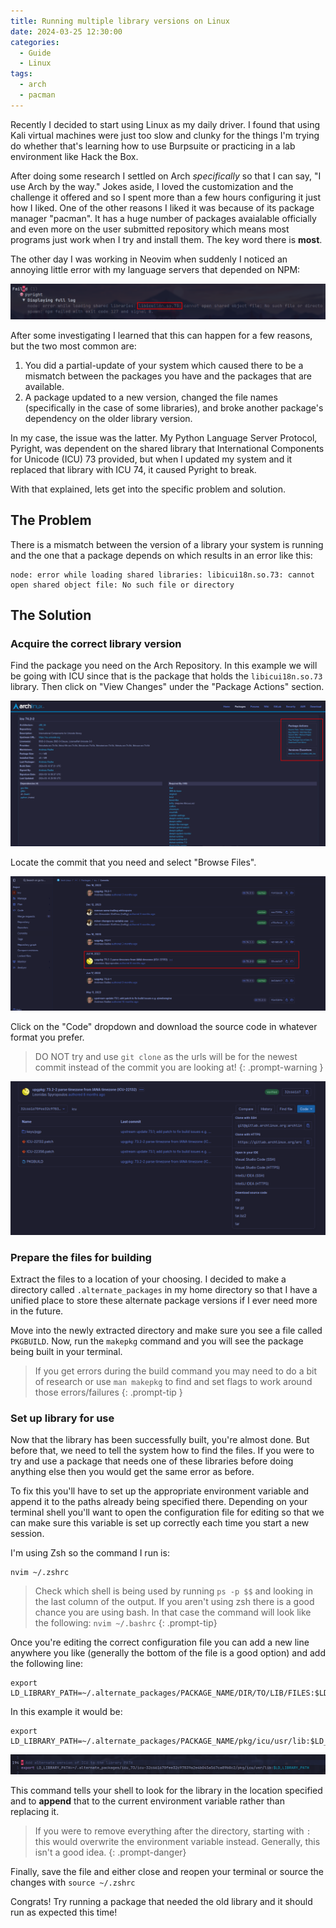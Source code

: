 ```yaml
---
title: Running multiple library versions on Linux
date: 2024-03-25 12:30:00
categories:
  - Guide
  - Linux
tags:
  - arch
  - pacman
---
```

Recently I decided to start using Linux as my daily driver. I found that using Kali virtual machines were just too slow and clunky for the things I'm trying do whether that's learning how to use Burpsuite or practicing in a lab environment like Hack the Box. 

After doing some research I settled on Arch *specifically* so that I can say, "I use Arch by the way." Jokes aside, I loved the customization and the challenge it offered and so I spent more than a few hours configuring it just how I liked.  One of the other reasons I liked it was because of its package manager "pacman". It has a huge number of packages avaialable officially and even more on the user submitted repository which means most programs just work when I try and install them. The key word there is **most**.

The other day I was working in Neovim when suddenly I noticed an annoying little error with my language servers that depended on NPM: 

![Pyright Error](/assets/img/lib_versions/library_error_pyright.png)

After some investigating I learned that this can happen for a few reasons, but the two most common are:
1. You did a partial-update of your system which caused there to be a mismatch between the packages you have and the packages that are available.
2. A package updated to a new version, changed the file names (specifically in the case of some libraries), and broke another package's dependency on the older library version. 

In my case, the issue was the latter. My Python Language Server Protocol, Pyright, was dependent on the shared library that International Components for Unicode (ICU) 73 provided, but when I updated my system and it replaced that library with ICU 74, it caused Pyright to break. 

With that explained, lets get into the specific problem and solution.

## The Problem
There is a mismatch between the version of a library your system is running and the one that a package depends on which results in an error like this:

```
node: error while loading shared libraries: libicui18n.so.73: cannot open shared object file: No such file or directory
```

## The Solution
### Acquire the correct library version
Find the package you need on the Arch Repository. In this example we will be going with ICU since that is the package that holds the `libicui18n.so.73` library. Then click on "View Changes" under the "Package Actions" section.

![Arch Package](/assets/img/lib_versions/arch_package.png)

Locate the commit that you need and select "Browse Files".

![Locate Commit](/assets/img/lib_versions/locate_commit.png)

Click on the "Code" dropdown and download the source code in whatever format you prefer.
> DO NOT try and use `git clone` as the urls will be for the newest commit instead of the commit you are looking at!
{: .prompt-warning }

![Download Commit](/assets/img/lib_versions/download_commit.png)

### Prepare the files for building
Extract the files to a location of your choosing. I decided to make a directory called `.alternate_packages` in my home directory so that I have a unified place to store these alternate package versions if I ever need more in the future.

Move into the newly extracted directory and make sure you see a file called `PKGBUILD`.  Now, run the `makepkg` command and you will see the package being built in your terminal.
> If you get errors during the build command you may need to do a bit of research or use `man makepkg` to find and set flags to work around those errors/failures
{: .prompt-tip }

### Set up library for use
Now that the library has been successfully built, you're almost done. But before that, we need to tell the system how to find the files. If you were to try and use a package that needs one of these libraries before doing anything else then you would get the same error as before. 

To fix this you'll have to set up the appropriate environment variable and append it to the paths already being specified there. Depending on your terminal shell you'll want to open the configuration file for editing so that we can make sure this variable is set up correctly each time you start a new session.

I'm using Zsh so the command I run is:
```
nvim ~/.zshrc
```

> Check which shell is being used by running `ps -p $$` and looking in the last column of the output. If you aren't using zsh there is a good chance you are using bash. In that case the command will look like the following: `nvim ~/.bashrc`
{: .prompt-tip}

Once you're editing the correct configuration file you can add a new line anywhere you like (generally the bottom of the file is a good option) and add the following line:
```
export LD_LIBRARY_PATH=~/.alternate_packages/PACKAGE_NAME/DIR/TO/LIB/FILES:$LD_LIBRARY_PATH
```

In this example it would be:
```
export LD_LIBRARY_PATH=~/.alternate_packages/PACKAGE_NAME/pkg/icu/usr/lib:$LD_LIBRARY_PATH`
```

![Zsh Config](/assets/img/lib_versions/zsh_config.png)

This command tells your shell to look for the library in the location specified and to **append** that to the current environment variable rather than replacing it. 
>If you were to remove everything after the directory, starting with `:` this would overwrite the environment variable instead. Generally, this isn't a good idea.
{: .prompt-danger}

Finally, save the file and either close and reopen your terminal or source the changes with `source ~/.zshrc`

Congrats! Try running a package that needed the old library and it should run as expected this time! 
